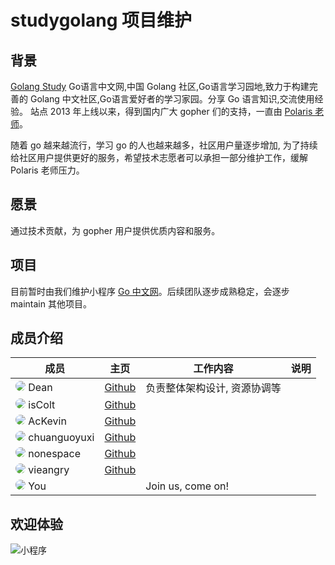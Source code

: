 # studygolang 项目维护

## 背景

[Golang Study](https://studygolang.com) Go语言中文网,中国 Golang 社区,Go语言学习园地,致力于构建完善的 Golang 中文社区,Go语言爱好者的学习家园。分享 Go 语言知识,交流使用经验。 站点 2013 年上线以来，得到国内广大 gopher 们的支持，一直由 [Polaris 老师](https://github.com/polaris1119)。 

随着 go 越来越流行，学习 go 的人也越来越多，社区用户量逐步增加, 为了持续给社区用户提供更好的服务，希望技术志愿者可以承担一部分维护工作，缓解 Polaris 老师压力。

## 愿景

通过技术贡献，为 gopher 用户提供优质内容和服务。

## 项目

目前暂时由我们维护小程序 [Go 中文网](https://github.com/studygolang/miniprogram)。后续团队逐步成熟稳定，会逐步 maintain 其他项目。


## 成员介绍

| 成员 | 主页 |  工作内容  |  说明  |
| ---- |----| ----------|----|
| <img src="https://avatars1.githubusercontent.com/u/1617384?s=32&v=4" style="border-radius:50%; "/>  Dean | [Github](https://github.com/deancn) | 负责整体架构设计, 资源协调等  |    |
| <img src="https://avatars1.githubusercontent.com/u/33213215?s=32&v=4" style="border-radius:50%; "/>  isColt | [Github](https://github.com/iscolt) | |    |
| <img src="https://avatars1.githubusercontent.com/u/3772217?s=32&v=4" style="border-radius:50%; "/>  AcKevin | [Github](https://github.com/Ac-Kevin) | |    |
| <img src="https://avatars1.githubusercontent.com/u/41041388?s=32&v=4" style="border-radius:50%; "/>  chuanguoyuxi | [Github](https://github.com/chuanguoyuxi) | |    |
| <img src="https://avatars1.githubusercontent.com/u/25641088?s=32&v=4" style="border-radius:50%; "/>  nonespace | [Github](https://github.com/nonespace ) | |    |
| <img src="https://avatars1.githubusercontent.com/u/30176276?s=32&v=4" style="border-radius:50%; "/>  vieangry | [Github](https://github.com/vieangry) | |    |
| <img src="https://avatars1.githubusercontent.com/u/3772217?s=32&v=4" style="border-radius:50%; "/>  You |      | Join us, come on!  |    | |


## 欢迎体验

![小程序](./images/studygolang.png)
